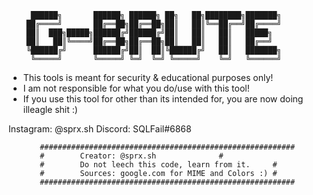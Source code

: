 	 	 ██████╗       ██████╗ ██████╗ ██╗   ██╗████████╗███████╗
 	   	██╔════╝       ██╔══██╗██╔══██╗██║   ██║╚══██╔══╝██╔════╝
	 	██║  ███╗█████╗██████╔╝██████╔╝██║   ██║   ██║   █████╗  
	 	██║   ██║╚════╝██╔══██╗██╔══██╗██║   ██║   ██║   ██╔══╝  
	 	╚██████╔╝      ██████╔╝██║  ██║╚██████╔╝   ██║   ███████╗
		 ╚═════╝       ╚═════╝ ╚═╝  ╚═╝ ╚═════╝    ╚═╝   ╚══════╝

			
 - This tools is meant for security & educational purposes only!
 - I am not responsible for what you do/use with this tool!
 - If you use this tool for other than its intended for, you are now doing illeagle shit :)

Instagram: @sprx.sh
Discord: SQLFail#6868

		   #########################################################
		   #		Creator: @sprx.sh			   #
		   #		Do not leech this code, learn from it.	   #
		   #		Sources: google.com for MIME and Colors :) #
		   #########################################################
